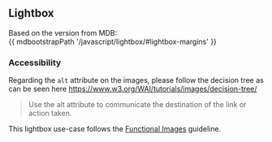 ## Lightbox

Based on the version from MDB:<br>
{{ mdbootstrapPath '/javascript/lightbox/#lightbox-margins' }}

### Accessibility

Regarding the `alt` attribute on the images, please follow the decision tree as can be seen here https://www.w3.org/WAI/tutorials/images/decision-tree/

> Use the alt attribute to communicate the destination of the link or action taken.

This lightbox use-case follows the [Functional Images](https://www.w3.org/WAI/tutorials/images/functional/) guideline.
